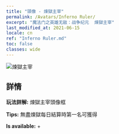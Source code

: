 ```yaml
---
title: "頭像 - 煉獄主宰"
permalink: /Avatars/Inferno Ruler/
excerpt: "魔法门之英雄无敌：战争纪元  煉獄主宰"
last_modified_at: 2021-06-15
locale: cn
ref: "Inferno Ruler.md"
toc: false
classes: wide
---
```

 ![煉獄主宰](/images/a/avatarFrame_58.png)

## 詳情

 **玩法詳解:** 煉獄主宰頭像框 

 **Tips:** 無盡煉獄每日結算時第一名可獲得 

 **Is available:**  + 

